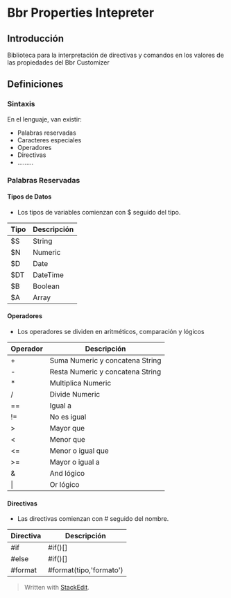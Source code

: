 # Bbr Properties Intepreter

## Introducción
Biblioteca para la interpretación de directivas y comandos en los valores de las propiedades del Bbr Customizer

## Definiciones

### Sintaxis
En el lenguaje, van existir:
- Palabras reservadas
- Caracteres especiales
- Operadores
- Directivas
- .........

### Palabras Reservadas

#### Tipos de Datos
- Los tipos de variables comienzan con $ seguido del tipo.

| Tipo | Descripción |
|--|--|
| $S | String |
| $N | Numeric |
| $D | Date |
| $DT | DateTime |
| $B | Boolean |
| $A | Array |

#### Operadores
- Los operadores se dividen en aritméticos, comparación y lógicos

| Operador | Descripción |
|--|--|
| + | Suma Numeric y concatena String |
| - | Resta Numeric y concatena String |
| * | Multiplica Numeric |
| / | Divide Numeric |
| == | Igual a |
| != | No es igual |
| > | Mayor que |
| < | Menor que |
| <= | Menor o igual que |
| >= | Mayor o igual a |
| & | And lógico |
| \| | Or lógico |

#### Directivas
- Las directivas comienzan con # seguido del nombre.

| Directiva | Descripción |
|--|--|
| #if | #if()[] |
| #else | #if()[] |
| #format | #format(tipo,'formato') |


> Written with [StackEdit](https://stackedit.io/).
